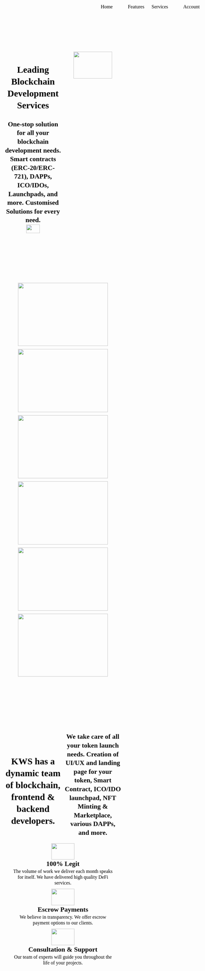 <!DOCTYPE html>
<html lang="en">
<head>
    <meta charset="UTF-8">
    <meta http-equiv="X-UA-Compatible" content="IE=edge">
    <meta name="viewport" content="width=device-width, initial-scale=1.0">
    <title>same as new</title>
    <link rel="stylesheet" href="test.css">
  <style>
  * {
    box-sizing: border-box;
  }
  body {
    margin: 0;
  }
  .crm-container{
    display:flex;
    flex-direction:column;
    justify-content:center;
    position:relative;
    flex:1;
    margin-left:auto;
    margin-right:auto;
    max-width:calc(1 * var(--crm-section-container-max-width, 100%));
    width:100%;
    min-height:90px;
    padding:0px 10px;
  }
  .crm-section{
    display:block;
    position:relative;
  }
  .crm-section-inner{
    position:relative;
    display:flex;
    flex-direction:column;
    align-items:center;
  }
  .crm-section-padding{
    width:100%;
    height:100px;
    position:relative;
    cursor:default;
  }
  :root{
    --crm-section-container-max-width:1170px;
  }
  .crm-section-inner > .crm-shapeDivider-wrapper > .crm-shapeDivider{
    height:100px;
  }
  .crm-bg{
    position:absolute;
    top:0;
    left:0;
    width:100%;
    height:100%;
    z-index:-1;
  }
  .crm-bg-color{
    position:absolute;
    top:0;
    left:0;
    width:100%;
    height:100%;
  }
  .crm-bg-image{
    position:absolute;
    top:0;
    left:0;
    width:100%;
    height:100%;
    background-repeat:no-repeat;
    background-size:cover;
  }
  .menu1-nav hr{
    width:90%;
    margin:auto;
    border-top:2px solid #d5d5d5;
    border-right:none;
    border-left:none;
    border-bottom:none;
  }
  .menu1-nav li:last-of-type > hr{
    display:none;
  }
  .menu1-nav ul{
    padding:0;
    margin:0;
    list-style:none;
    position:relative;
  }
  .menu1-nav ul li{
    display:inline-block;
  }
  .menu1-nav a{
    padding:0 10px;
    text-decoration:none;
    height:50px;
    display:flex;
    align-items:center;
    white-space:nowrap;
  }
  .menu1-nav a p{
    margin:0;
  }
  .menu1-nav ul li a{
    padding:10px 10px 10px 10px;
  }
  .menu1-nav ul li:hover{
    background-color:rgba(14, 164, 233, 1) !important;
  }
  .menu1-nav ul li:hover > ul{
    display:inherit;
  }
  .menu1-nav ul ul{
    display:none;
    position:absolute;
    top:106%;
  }
  .menu1-nav ul ul li{
    min-width:170px;
    float:none;
    display:list-item;
    position:relative;
    background-color:#fff;
  }
  .menu1-nav ul ul li a{
    padding:10px 10px 10px 10px;
  }
  .menu1-nav ul ul li:hover{
    box-shadow:none;
    background-color:#fff;
  }
  .menu1-nav ul ul ul{
    top:0%;
  }
  .menu1-nav ul ul ul li{
    position:relative;
    left:100%;
  }
  .menu1-nav li a i{
    padding-left:3px;
  }
  .menu1-nav li a i.up{
    display:none;
  }
  .menu1-nav ul li:hover > a i.up{
    display:inline;
  }
  .menu1-nav ul li:hover > a i.down{
    display:none;
  }
  .menu1-nav.menu-vertical{
    height:auto !important;
  }
  .menu1-nav.menu-vertical a{
    justify-content:center;
  }
  .menu1-nav.menu-vertical li{
    text-align:center;
    width:100%;
  }
  .menu1-nav.menu-vertical ul li{
    display:list-item;
  }
  .menu1-nav.menu-vertical ul li:hover > ul li{
    background-color:#e9e9e9;
  }
  .menu1-nav.menu-vertical ul ul{
    position:relative;
    top:0px;
  }
  .menu1-nav.menu-vertical ul ul ul li{
    position:relative;
    top:0px;
    left:0px;
  }
  i{
    text-align:center;
    height:auto;
    line-height:inherit;
    display:flex;
    justify-content:center;
    align-items:center;
    margin:5px;
    transition-duration:0.3s;
    transition-property:color, box-shadow, background, border;
    min-height:1rem;
    min-width:1rem;
  }
  .navbar1{
    display:flex;
    align-items:center;
    justify-content:space-between;
    width:98%;
    height:auto;
    padding:10px;
    max-width:1250px;
  }
  .navbar1 .simple-image-wrapper{
    width:8%;
  }
  .navbar1 .menu1-nav.menu-vertical{
    width:100% !important;
  }
  .navbar1-wrapper{
    width:100vw;
    min-height:50px;
    top:0px;
    display:flex;
    justify-content:center;
  }
  .short-animate{
    -webkit-transition:.5s ease-in-out;
    -moz-transition:.5s ease-in-out;
    -ms-transition:.5s ease-in-out;
    -o-transition:.5s ease-in-out;
    transition:.5s ease-in-out;
  }
  .lightbox{
    position:fixed;
    display:flex;
    background:rgba(0, 0, 0, 0.2);
    z-index:501;
    opacity:0;
    width:100%;
  }
  .lightbox-controls{
    display:block;
    position:absolute;
    overflow:hidden;
    z-index:502;
    width:fit-content;
  }
  .lightbox:target{
    top:0%;
    bottom:0%;
    opacity:1;
  }
  .lightbox:target ~  lightbox-controls{
    top:0px;
  }
  .gjs-row{
    position:relative;
    display:flex;
    flex-wrap:wrap;
    text-align:left;
    max-width:100%;
    width:100%;
    padding:10px;
  }
  .cell-1 > .gjs-cell{
    flex:auto;
  }
  .cell-2 > .gjs-cell{
    flex:1;
  }
  .cell-3 > .gjs-cell{
    flex:1;
  }
  .cell-4 > .gjs-cell{
    flex:1;
  }
  .gjs-cell{
    min-height:75px;
    position:relative;
    box-sizing:border-box;
  }
  .image-wrapper{
    display:flex;
    justify-content:center;
    width:100%;
    max-height:100%;
  }
  .gallery-lightboxes .image-lightbox{
    position:fixed;
    top:0;
    left:0;
    width:100vw;
    height:100vh;
    background:rgba(0,0,0,0.8);
    backdrop-filter:blur(5px);
    display:flex;
    align-items:center;
    justify-content:center;
    opacity:0;
    visibility:hidden;
    transition:opacity 0ms ease-in-out;
    z-index:11;
  }
  .gallery-lightboxes .image-lightbox:target{
    opacity:1;
    visibility:visible;
  }
  .gallery-lightboxes .image-lightbox:target .image-lightbox-wrapper{
    opacity:1;
    transform:scale(1,1) translateY(0);
  }
  .gallery-lightboxes .image-lightbox .image-lightbox-wrapper{
    transform:scale(0.95,0.95) translateY(-30px);
    transition:opacity 500ms ease-in-out, transform 500ms ease-in-out;
    opacity:0;
    margin:1em auto;
    max-width:75%;
    padding:.5em;
    display:inline-block;
    background:#fff;
    box-shadow:0 0 5px rgba(0,0,0,0.8);
    position:relative;
  }
  .gallery-lightboxes .image-lightbox .image-lightbox-wrapper .close{
    width:1.5em;
    height:1.5em;
    background:#000;
    color:#fff;
    font-weight:bold;
    text-decoration:none;
    border-radius:50%;
    box-shadow:0 0 0 2px white inset, 0 0 5px rgba(0, 0, 0, 0.5);
    position:absolute;
    right:-1em;
    top:-1em;
  }
  .gallery-lightboxes .image-lightbox .image-lightbox-wrapper .close:before{
    content:'';
    display:block;
    width:10px;
    height:2px;
    background:#fff;
    margin:-1px 0 0 -5px;
    position:absolute;
    top:50%;
    left:50%;
    transform:rotate(-45deg);
  }
  .gallery-lightboxes .image-lightbox .image-lightbox-wrapper .close:after{
    content:'';
    display:block;
    width:10px;
    height:2px;
    background:#fff;
    margin:-1px 0 0 -5px;
    position:absolute;
    top:50%;
    left:50%;
    transform:rotate(45deg);
  }
  .gallery-lightboxes .image-lightbox .image-lightbox-wrapper .arrow-left{
    position:absolute;
    top:0;
    right:50%;
    bottom:0;
    left:0;
  }
  .gallery-lightboxes .image-lightbox .image-lightbox-wrapper .arrow-left:before{
    content:'';
    display:inline-block;
    width:20px;
    height:20px;
    border:2px solid #fff;
    border-bottom:0;
    border-right:0;
    border-radius:4px 0 0 0;
    position:absolute;
    top:50%;
    right:100%;
    cursor:pointer;
    transform:rotate(-45deg) translateY(-50%);
  }
  .gallery-lightboxes .image-lightbox .image-lightbox-wrapper .arrow-right{
    position:absolute;
    top:0;
    right:0;
    bottom:0;
    left:50%;
  }
  .gallery-lightboxes .image-lightbox .image-lightbox-wrapper .arrow-right:before{
    content:'';
    display:block;
    width:20px;
    height:20px;
    border:2px solid #fff;
    border-bottom:0;
    border-left:0;
    border-radius:0 4px 0 0;
    position:absolute;
    top:50%;
    left:100%;
    cursor:pointer;
    transform:rotate(45deg) translateY(-50%);
  }
  .gallery-lightboxes .image-lightbox .image-lightbox-wrapper img{
    margin:0 auto;
    max-height:70vh;
    width:100%;
  }
  @media (max-width: 19200px){
    body, h1, h2, h3, h4, h5, h6, p, div, img, ul, li, ol, dl{
      margin-block-start:0px;
      margin-block-end:0px;
      margin-inline-start:0px;
      margin-inline-end:0px;
    }
    p, div.default-color, label{
      font-family:Overpass, Sans Serif;
      font-size:16px;
      font-weight:300;
      line-height:1.2;
      letter-spacing:normal;
      font-style:normal;
      color:#000000;
      text-decoration:inherit;
    }
    h1{
      font-family:montserrat;
      font-size:30px;
      font-weight:600;
      line-height:1.3;
      letter-spacing:normal;
      font-style:normal;
      color:#000000;
      text-decoration:inherit;
    }
    h2{
      font-family:montserrat;
      font-size:22px;
      font-weight:600;
      line-height:1.3;
      letter-spacing:normal;
      font-style:normal;
      color:#000000;
      text-decoration:inherit;
    }
    h3{
      font-family:montserrat;
      font-size:32px;
      font-weight:600;
      line-height:1.3;
      letter-spacing:normal;
      font-style:normal;
      color:#000000;
      text-decoration:inherit;
    }
    h4{
      font-family:montserrat;
      font-size:26px;
      font-weight:500;
      line-height:1.4;
      letter-spacing:normal;
      font-style:normal;
      color:#000000;
      text-decoration:inherit;
    }
    h5{
      font-family:montserrat;
      font-size:26px;
      font-weight:500;
      line-height:1.4;
      letter-spacing:normal;
      font-style:normal;
      color:#000000;
      text-decoration:inherit;
    }
    h6{
      font-family:montserrat;
      font-size:26px;
      font-weight:500;
      line-height:1.4;
      letter-spacing:normal;
      font-style:normal;
      color:#000000;
      text-decoration:inherit;
    }
    #ictk{
      min-height:50px;
      height:auto;
      display:flex;
      flex-direction:column;
      align-items:center;
      justify-content:center;
      flex-grow:1;
      margin:0 0 0 0;
      width:100%;
      max-width:90%;
      padding:0px 10px;
    }
    #inz8{
      height:auto;
    }
    #i36p{
      flex-grow:0;
      height:0px;
    }
    #iwga{
      flex-grow:0;
    }
    #imu9{
      width:100vw;
      min-height:50px;
      top:0px;
      display:flex;
      justify-content:center;
      z-index:2;
    }
    #ilaoi{
      background-color:rgba(0, 0, 0, 0.3);
      justify-content:right;
      top:-100%;
      bottom:100%;
      left:0;
      right:0;
    }
    #iao5n{
      0:b;
      1:a;
      2:c;
      3:k;
      4:g;
      5:r;
      6:o;
      7:u;
      8:n;
      9:d;
      10:-;
      11:c;
      12:o;
      13:l;
      14:o;
      15:r;
      16::;
      17:w;
      18:h;
      19:i;
      20:t;
      21:e;
      22:;
      ;
      23:a;
      24:l;
      25:i;
      26:g;
      27:n;
      28:-;
      29:s;
      30:e;
      31:l;
      32:f;
      33::;
      34:c;
      35:e;
      36:n;
      37:t;
      38:e;
      39:r;
      40:;
      ;
      41:m;
      42:i;
      43:n;
      44:-;
      45:w;
      46:i;
      47:d;
      48:t;
      49:h;
      50::;
      51:5;
      52:%;
      53:;
      ;
      54:m;
      55:a;
      56:x;
      57:-;
      58:h;
      59:e;
      60:i;
      61:g;
      62:h;
      63:t;
      64::;
      65:c;
      66:a;
      67:l;
      68:c;
      69:(;
      70:1;
      71:0;
      72:0;
      73:v;
      74:h;
      75: ;
      76:-;
      77: ;
      78:6;
      79:0;
      80:p;
      81:x;
      82:);
      83:;
      ;
      84:h;
      85:e;
      86:i;
      87:g;
      88:h;
      89:t;
      90::;
      91:1;
      92:0;
      93:%;
      94:;
      ;
      95:m;
      96:i;
      97:n;
      98:-;
      99:h;
      100:e;
      101:i;
      102:g;
      103:h;
      104:t;
      105::;
      106:6;
      107:0;
      108:%;
      109:;
      ;
      110:f;
      111:l;
      112:e;
      113:x;
      114:-;
      115:d;
      116:i;
      117:r;
      118:e;
      119:c;
      120:t;
      121:i;
      122:o;
      123:n;
      124::;
      125:c;
      126:o;
      127:l;
      128:u;
      129:m;
      130:n;
      131:;
      ;
      132:j;
      133:u;
      134:s;
      135:t;
      136:i;
      137:f;
      138:y;
      139:-;
      140:c;
      141:o;
      142:n;
      143:t;
      144:e;
      145:n;
      146:t;
      147::;
      148:f;
      149:l;
      150:e;
      151:x;
      152:-;
      153:s;
      154:t;
      155:a;
      156:r;
      157:t;
      158:;
      ;
      159:a;
      160:l;
      161:i;
      162:g;
      163:n;
      164:-;
      165:i;
      166:t;
      167:e;
      168:m;
      169:s;
      170::;
      171:s;
      172:t;
      173:r;
      174:e;
      175:t;
      176:c;
      177:h;
      178:;
      ;
      179:o;
      180:v;
      181:e;
      182:r;
      183:f;
      184:l;
      185:o;
      186:w;
      187::;
      188:h;
      189:i;
      190:d;
      191:d;
      192:e;
      193:n;
      194:;
      ;
      195:d;
      196:i;
      197:s;
      198:p;
      199:l;
      200:a;
      201:y;
      202::;
      203:f;
      204:l;
      205:e;
      206:x;
      207:;
      ;
      208:w;
      209:i;
      210:d;
      211:t;
      212:h;
      213::;
      214:1;
      215:0;
      216:0;
      217:%;
      218:;
      ;
      219:m;
      220:a;
      221:x;
      222:-;
      223:w;
      224:i;
      225:d;
      226:t;
      227:h;
      228::;
      229:8;
      230:0;
      231:%;
      232:;
      ;
      233:p;
      234:o;
      235:s;
      236:i;
      237:t;
      238:i;
      239:o;
      240:n;
      241::;
      242:r;
      243:e;
      244:l;
      245:a;
      246:t;
      247:i;
      248:v;
      249:e;
      250:;
      ;
      background-color:white;
      align-self:center;
      min-width:5%;
      max-height:100vh;
      height:100%;
      min-height:60%;
      flex-direction:column;
      justify-content:flex-start;
      align-items:stretch;
      overflow:hidden;
      display:flex;
      width:55%;
      max-width:80%;
      position:relative;
    }
    #i01lx{
      top:0;
      right:0;
      position:absolute;
      cursor:pointer;
    }
    #iohrd{
      color:#0dacff;
      text-decoration:none;
      text-align:center;
      height:auto;
      line-height:inherit;
      display:flex;
      justify-content:center;
      align-items:center;
      margin:5px;
      transition-duration:0.3s;
      transition-property:color, box-shadow, background, border;
      font-size:24px;
    }
    #ic4oh{
      width:100%;
      height:100%;
      flex-direction:inherit;
      justify-content:inherit;
      align-items:inherit;
      display:flex;
      overflow:auto;
      position:relative;
    }
    #inzkg{
      z-index:11;
    }
    #ijk5t{
      width:initial;
    }
    #i3efx{
      color:#0dacff;
      text-decoration:none;
      font-size:16px;
    }
    #imnai{
      color:#0dacff;
      text-decoration:none;
      font-size:16px;
    }
    #i7mgp{
      width:initial;
    }
    #i0ju2{
      color:#0dacff;
      text-decoration:none;
      font-size:16px;
    }
    #ibdlx{
      color:#0dacff;
      text-decoration:none;
      font-size:16px;
    }
    #isdpe{
      width:initial;
    }
    #imxfwa{
      color:#0dacff;
      text-decoration:none;
      font-size:16px;
    }
    #ijwg01{
      color:#0dacff;
      text-decoration:none;
      font-size:16px;
    }
    #iquq46{
      width:initial;
    }
    #i6lkog{
      color:#0dacff;
      text-decoration:none;
      font-size:16px;
    }
    #ilhw28{
      color:#0dacff;
      text-decoration:none;
      font-size:16px;
    }
    #iwf10k{
      width:initial;
    }
    #inzkg.menu-vertical ul li:hover > ul li{
      background-color:#0dacff;
    }
    #i1znl{
      0:c;
      1:o;
      2:l;
      3:o;
      4:r;
      5::;
      6:#;
      7:0;
      8:d;
      9:a;
      10:c;
      11:f;
      12:f;
      13:;
      ;
      14:t;
      15:e;
      16:x;
      17:t;
      18:-;
      19:d;
      20:e;
      21:c;
      22:o;
      23:r;
      24:a;
      25:t;
      26:i;
      27:o;
      28:n;
      29::;
      30:n;
      31:o;
      32:n;
      33:e;
      34:;
      ;
      35:d;
      36:i;
      37:s;
      38:p;
      39:l;
      40:a;
      41:y;
      42::;
      43:n;
      44:o;
      45:n;
      46:e;
      47:;
      ;
      color:#0dacff;
      text-decoration:none;
      display:none;
      font-size:24px;
    }
    #ih2rh{
      display:flex;
      justify-content:center;
      width:100%;
      overflow:hidden;
      margin:0px;
      max-width:9%;
      padding-top:6%;
      position:relative;
      min-height:20px;
    }
    #ilavk{
      width:100%;
      height:100%;
      position:absolute;
      top:0px;
    }
    #iv2gl{
      object-fit:contain;
      width:100%;
      height:100%;
      background-color:transparent;
      object-position:50% 50%;
      margin-left:0px;
      margin-top:0px;
    }
    #iumhd{
      height:auto;
    }
    #iqy1f{
      width:auto;
    }
    #isjjl{
      z-index:11;
    }
    #ite95{
      width:initial;
    }
    #i1lv7{
      color:#0dacff;
      text-decoration:none;
      font-size:16px;
    }
    #ijxdy{
      color:#0dacff;
      text-decoration:none;
      font-size:16px;
    }
    #ii1p6{
      width:initial;
    }
    #inrxu{
      color:#0dacff;
      text-decoration:none;
      font-size:16px;
    }
    #iy1qg{
      color:#0dacff;
      text-decoration:none;
      font-size:16px;
    }
    #im3sm{
      width:initial;
    }
    #i5uwv{
      color:#0dacff;
      text-decoration:none;
      font-size:16px;
    }
    #iap3m{
      color:#0dacff;
      text-decoration:none;
      font-size:16px;
    }
    #i97jw{
      width:initial;
    }
    #iepmh{
      color:#0dacff;
      text-decoration:none;
      font-size:16px;
    }
    #ib6gg{
      color:#0dacff;
      text-decoration:none;
      font-size:16px;
    }
    #i6wrv{
      width:initial;
    }
    #isjjl.menu-vertical ul li:hover > ul li{
      background-color:#0dacff;
    }
    #ie6q5g{
      width:100%;
    }
    #iv1rkk{
      grid-row-gap:10px;
      grid-column-gap:10px;
      margin:auto;
    }
    #id1jpo{
      height:auto;
      display:flex;
      flex-direction:column;
      align-items:center;
      max-width:100%;
      width:100%;
    }
    #id3795{
      height:auto;
      display:flex;
      flex-direction:column;
      align-items:center;
      max-width:100%;
      width:100%;
    }
    #ibaq19{
      display:block;
      justify-content:center;
      align-self:center;
      text-align:center;
      transition-duration:0.3s;
      transition-property:color, box-shadow, background, border;
      flex-basis:content;
      max-width:100%;
      margin-top:auto;
      margin-bottom:auto;
    }
    #i4dujx{
      width:initial;
    }
    #i0zhag{
      display:block;
      justify-content:center;
      align-self:center;
      text-align:center;
      transition-duration:0.3s;
      transition-property:color, box-shadow, background, border;
      flex-basis:content;
      max-width:100%;
      margin-top:auto;
      margin-bottom:auto;
    }
    #imjg91{
      width:initial;
    }
    #i27xlo{
      display:flex;
      justify-content:center;
      width:100%;
      overflow:hidden;
      margin:0px;
      max-width:67.8%;
      padding-top:47%;
      position:relative;
    }
    #ihlrni{
      width:100%;
      height:100%;
      position:absolute;
      top:0px;
    }
    #in4ejs{
      object-fit:cover;
      width:100%;
      height:100%;
      background-color:transparent;
      object-position:50% 50%;
      margin-left:0px;
      margin-top:0px;
    }
    #it72yz{
      display:flex;
      justify-content:center;
      width:100%;
      overflow:hidden;
      margin:0px;
      max-width:24.49%;
      padding-top:15%;
      position:relative;
      border-color:#ffffff;
      border-style:none;
      border-width:0px;
      border-radius:0px 0px 0px 0px;
    }
    #iv8nua{
      width:100%;
      height:100%;
      position:absolute;
      top:0px;
    }
    #iahyty{
      object-fit:contain;
      width:100%;
      height:100%;
      background-color:transparent;
      object-position:50% 50%;
      margin-left:0px;
      margin-top:0px;
    }
    #iy739s{
      height:auto;
    }
    #io2d4r{
      min-height:50px;
      height:auto;
      display:flex;
      flex-direction:column;
      align-items:center;
      justify-content:center;
      flex-grow:1;
      margin:0 0 0 0;
      width:100%;
      max-width:90%;
      padding:0px 10px;
    }
    #iivxau{
      height:auto;
    }
    #izlecb{
      flex-grow:0;
    }
    #ibf6qk{
      flex-grow:0;
    }
    #ijpkuq{
      display:none;
    }
    #i35pjj{
      min-height:50px;
      position:relative;
      width:100%;
      height:auto;
      overflow:hidden;
      max-width:100%;
      margin:24px 24px 24px 24px;
      padding:24px 24px 24px 24px;
    }
    #ip1ogt{
      margin-bottom:20px;
    }
    #ij0zk7{
      padding:5px 0;
      min-height:100px;
    }
    #ipf8qn{
      width:100%;
      overflow:hidden;
    }
    #iz7l6j{
      display:flex;
      justify-content:center;
      width:100%;
      overflow:hidden;
      margin:0px;
      max-width:100%;
      padding-top:70%;
      position:relative;
    }
    #i4zzfx{
      width:100%;
      height:100%;
      position:absolute;
      top:0px;
    }
    #i2na1l{
      object-fit:cover;
      width:100%;
      height:100%;
      background-color:transparent;
      object-position:50% 50%;
      margin-left:0px;
      margin-top:0px;
    }
    #ilgl1y{
      padding:5px 0;
      min-height:100px;
    }
    #i5p303{
      width:100%;
      overflow:hidden;
    }
    #ifme1l{
      display:flex;
      justify-content:center;
      width:100%;
      overflow:hidden;
      margin:0px;
      max-width:100%;
      padding-top:70%;
      position:relative;
    }
    #ia7fbg{
      width:100%;
      height:100%;
      position:absolute;
      top:0px;
    }
    #i8tf3s{
      object-fit:cover;
      width:100%;
      height:100%;
      background-color:transparent;
      object-position:50% 50%;
      margin-left:0px;
      margin-top:0px;
    }
    #i82fp8{
      padding:5px 0;
      min-height:100px;
    }
    #ihkb2h{
      width:100%;
      overflow:hidden;
    }
    #icf8uq{
      display:flex;
      justify-content:center;
      width:100%;
      overflow:hidden;
      margin:0px;
      max-width:100%;
      padding-top:70%;
      position:relative;
    }
    #iom3ol{
      width:100%;
      height:100%;
      position:absolute;
      top:0px;
    }
    #iq6tbk{
      object-fit:cover;
      width:100%;
      height:100%;
      background-color:transparent;
      object-position:50% 50%;
      margin-left:0px;
      margin-top:0px;
    }
    #it212h{
      padding:5px 0;
      min-height:100px;
    }
    #iizpsz{
      width:100%;
      overflow:hidden;
    }
    #i1cevt{
      display:flex;
      justify-content:center;
      width:100%;
      overflow:hidden;
      margin:0px;
      max-width:100%;
      padding-top:70%;
      position:relative;
    }
    #iaqc0r{
      width:100%;
      height:100%;
      position:absolute;
      top:0px;
    }
    #ia8squ{
      object-fit:cover;
      width:100%;
      height:100%;
      background-color:transparent;
      object-position:50% 50%;
      margin-left:0px;
      margin-top:0px;
    }
    #itc3sa{
      padding:5px 0;
      min-height:100px;
    }
    #iitmsf{
      width:100%;
      overflow:hidden;
    }
    #ilf1rc{
      display:flex;
      justify-content:center;
      width:100%;
      overflow:hidden;
      margin:0px;
      max-width:100%;
      padding-top:70%;
      position:relative;
    }
    #ibn9cv{
      width:100%;
      height:100%;
      position:absolute;
      top:0px;
    }
    #ifny0n{
      object-fit:cover;
      width:100%;
      height:100%;
      background-color:transparent;
      object-position:50% 50%;
      margin-left:0px;
      margin-top:0px;
    }
    #i6vlck{
      color:#0dacff;
    }
    #iq7knd{
      color:#0dacff;
    }
    #idj3yh{
      --swiper-pagination-color:#0dacff;
      --swiper-pagination-bullet-inactive-color:#8e8e8e;
    }
    #i1o8yg{
      padding:5px 0;
      min-height:100px;
    }
    #iyglsq{
      width:100%;
      overflow:hidden;
    }
    #iehjwl{
      display:flex;
      justify-content:center;
      width:100%;
      overflow:hidden;
      margin:0px;
      max-width:100%;
      padding-top:70%;
      position:relative;
    }
    #i10d4x{
      width:100%;
      height:100%;
      position:absolute;
      top:0px;
    }
    #iwxi4f{
      object-fit:cover;
      width:100%;
      height:100%;
      background-color:transparent;
      object-position:50% 50%;
      margin-left:0px;
      margin-top:0px;
    }
    #iu2n7h{
      width:100%;
    }
    #iwn90d{
      grid-row-gap:10px;
      grid-column-gap:10px;
      margin:auto;
    }
    #ic7sgx{
      height:auto;
      display:flex;
      flex-direction:column;
      align-items:center;
      max-width:100%;
      width:100%;
    }
    #ivuvfn{
      height:auto;
      display:flex;
      flex-direction:column;
      align-items:center;
      max-width:100%;
      width:100%;
    }
    #i5bayn{
      display:block;
      justify-content:center;
      align-self:center;
      text-align:center;
      transition-duration:0.3s;
      transition-property:color, box-shadow, background, border;
      flex-basis:content;
      max-width:100%;
      margin-top:auto;
      margin-bottom:auto;
    }
    #ic61p5{
      width:initial;
    }
    #ijm4lj{
      display:block;
      justify-content:center;
      align-self:center;
      text-align:center;
      transition-duration:0.3s;
      transition-property:color, box-shadow, background, border;
      flex-basis:content;
      max-width:100%;
      margin-top:auto;
      margin-bottom:auto;
    }
    #ieo1ni{
      width:initial;
    }
    #istyx6{
      width:100%;
    }
    #ipe5b2{
      grid-row-gap:10px;
      grid-column-gap:10px;
      margin:auto;
    }
    #itc106{
      height:auto;
      display:flex;
      flex-direction:column;
      align-items:center;
      max-width:100%;
      width:100%;
    }
    #i9ycsj{
      display:flex;
      justify-content:center;
      width:100%;
      overflow:hidden;
      margin:0px;
      max-width:19.98%;
      padding-top:14%;
      position:relative;
    }
    #idwe4x{
      width:100%;
      height:100%;
      position:absolute;
      top:0px;
    }
    #iegwss{
      object-fit:contain;
      width:100%;
      height:100%;
      background-color:transparent;
      object-position:50% 50%;
      margin-left:0px;
      margin-top:0px;
    }
    #iq77sa{
      display:block;
      justify-content:center;
      align-self:center;
      text-align:center;
      transition-duration:0.3s;
      transition-property:color, box-shadow, background, border;
      flex-basis:content;
      max-width:100%;
      margin-top:auto;
      margin-bottom:auto;
    }
    #ib5umm{
      width:initial;
    }
    #iwacum{
      display:block;
      justify-content:center;
      align-self:center;
      text-align:center;
      transition-duration:0.3s;
      transition-property:color, box-shadow, background, border;
      flex-basis:content;
      max-width:100%;
      margin-top:auto;
      margin-bottom:auto;
      width:341.672px;
    }
    #iop0sg{
      width:initial;
    }
    #iazsfz{
      object-fit:cover;
      width:100%;
      height:100%;
      background-color:transparent;
      object-position:50% 50%;
      margin-left:0px;
      margin-top:0px;
    }
    #itjjw1{
      width:100%;
      height:100%;
      position:absolute;
      top:0px;
    }
    #i5dsn4{
      display:flex;
      justify-content:center;
      width:100%;
      overflow:hidden;
      margin:0px;
      max-width:19.98%;
      padding-top:14%;
      position:relative;
    }
    #inuh6k{
      width:initial;
    }
    #i562dz{
      display:block;
      justify-content:center;
      align-self:center;
      text-align:center;
      transition-duration:0.3s;
      transition-property:color, box-shadow, background, border;
      flex-basis:content;
      max-width:100%;
      margin-top:auto;
      margin-bottom:auto;
    }
    #i562dz p{
      margin-top:auto;
      margin-bottom:auto;
    }
    #iqb8l9{
      width:initial;
    }
    #ii39tj{
      display:block;
      justify-content:center;
      align-self:center;
      text-align:center;
      transition-duration:0.3s;
      transition-property:color, box-shadow, background, border;
      flex-basis:content;
      max-width:100%;
      margin-top:auto;
      margin-bottom:auto;
      width:341.672px;
    }
    #ii39tj p{
      margin-top:auto;
      margin-bottom:auto;
      width:341.672px;
    }
    #i0je5v{
      height:auto;
      display:flex;
      flex-direction:column;
      align-items:center;
      max-width:100%;
      width:100%;
    }
    #imblvi{
      object-fit:contain;
      width:100%;
      height:100%;
      background-color:transparent;
      object-position:50% 50%;
      margin-left:0px;
      margin-top:0px;
    }
    #i9ueop{
      width:100%;
      height:100%;
      position:absolute;
      top:0px;
    }
    #iaazko{
      display:flex;
      justify-content:center;
      width:100%;
      overflow:hidden;
      margin:0px;
      max-width:19.98%;
      padding-top:14%;
      position:relative;
    }
    #io9jn1{
      width:initial;
    }
    #icwr0h{
      display:block;
      justify-content:center;
      align-self:center;
      text-align:center;
      transition-duration:0.3s;
      transition-property:color, box-shadow, background, border;
      flex-basis:content;
      max-width:100%;
      margin-top:auto;
      margin-bottom:auto;
    }
    #icwr0h p{
      margin-top:auto;
      margin-bottom:auto;
    }
    #i0wjhg{
      width:initial;
    }
    #ixzz64{
      display:block;
      justify-content:center;
      align-self:center;
      text-align:center;
      transition-duration:0.3s;
      transition-property:color, box-shadow, background, border;
      flex-basis:content;
      max-width:100%;
      margin-top:auto;
      margin-bottom:auto;
      width:341.672px;
    }
    #ixzz64 p{
      margin-top:auto;
      margin-bottom:auto;
      width:341.672px;
    }
    #iz3b7i{
      height:auto;
      display:flex;
      flex-direction:column;
      align-items:center;
      max-width:100%;
      width:100%;
    }
    #i31zds{
      height:auto;
    }
    #ixtk5i{
      height:auto;
    }
  }
  @media (max-width: 768px){
    .navbar1{
      flex-wrap:wrap;
    }
    .navbar1 .menu1-wrapper{
      display:none;
    }
    .navbar1 .menu1-burger{
      display:block !important;
    }
    .gjs-row{
      flex-wrap:wrap;
    }
    .cell-2 > .gjs-cell{
      flex:auto;
    }
    .cell-3 > .gjs-cell{
      flex:auto;
    }
    .cell-4 > .gjs-cell{
      flex:auto;
    }
  }
  
  </style>
</head>
<body>
    <body id="ic1i">
        <section id="ihpj" class="crm-section section-wrapper">
          <div detect-type="section" id="iye6" class="crm-bg">
            <div detect-type="section" id="i182" class="crm-bg-image">
            </div>
            <div detect-type="section" class="crm-bg-color">
            </div>
          </div>
          <div draggable="false" id="inz8" class="crm-section-inner">
            <div draggable="false" id="i36p" class="crm-section-padding section-padding-draggable section-padding-start">
            </div>
            <div draggable="false" id="ictk" class="crm-container">
              <div id="imu9" class="navbar1-wrapper">
                <div id="iumhd" class="navbar1">
                  <div ft-target="" id="ih2rh" class="image-background">
                    <a id="ilavk"><picture>
                      <source srcset="https://i.stack.imgur.com/y9DpT.jpg" media="(min-width: 1401px), (min-width:769px) and (-webkit-min-device-pixel-ratio: 1.9)" type="image/webp"/>
                      <source srcset="https://i.stack.imgur.com/y9DpT.jpg" media="(min-width:1025px) and (max-width:1400px), (min-width:577px) and (max-width:768px) and (-webkit-min-device-pixel-ratio: 1.9)" type="image/webp"/>
                      <source srcset="https://i.stack.imgur.com/y9DpT.jpg" media="(min-width:769px) and (max-width:1024px), (min-width:361px) and (max-width:576px) and (-webkit-min-device-pixel-ratio: 1.9)" type="image/webp"/>
                      <source srcset="https://i.stack.imgur.com/y9DpT.jpg" media="(min-width:577px) and (max-width:768px), (min-width:361px) and (max-width:576px) and (-webkit-max-device-pixel-ratio: 1.9)" type="image/webp"/>
                      <source srcset="https://i.stack.imgur.com/y9DpT.jpg" media="(max-width:421px) and (max-width:576px) and (-webkit-max-device-pixel-ratio: 1.9)" type="image/webp"/>
                      <source srcset="https://i.stack.imgur.com/y9DpT.jpg" media="(max-width:361px) and (max-width:420px) and (-webkit-max-device-pixel-ratio: 1.9)" type="image/webp"/>
                      <source srcset="https://i.stack.imgur.com/y9DpT.jpg" media="(max-width:360px) and (-webkit-max-device-pixel-ratio: 3.0)" type="image/webp"/>
                      <img loading="eager" src="https://i.stack.imgur.com/y9DpT.jpg" id="iv2gl" class="img-fluid"/>
                      </picture></a>
                  </div>
                  <div id="iqy1f" class="menu1-wrapper">
                    <nav id="isjjl" class="menu1-nav">
                      <ul id="ite95">
                        <li>
                          <a draggable="false" href="" ft-popup=""><p>Home
                            </p><i target="" id="i1lv7" class="menu-icon up fas fa-angle-up">
                            </i><i target="" id="ijxdy" class="menu-icon down fas fa-angle-down">
                            </i></a>
                          <ul id="ii1p6">
                            <li>
                              <a draggable="false" href="" ft-popup=""><p>Home 1
                                </p><i target="" id="inrxu" class="menu-icon up fas fa-angle-up">
                                </i><i target="" id="iy1qg" class="menu-icon down fas fa-angle-down">
                                </i></a>
                              <ul id="im3sm">
                                <li>
                                  <a draggable="false" href="" ft-popup=""><p>Visit us
                                    </p></a>
                                </li>
                              </ul>
                            </li>
                            <li>
                              <a draggable="false" href="https://www.google.com" ft-popup=""><p>Support
                                </p></a>
                            </li>
                          </ul>
                        </li>
                        <li>
                          <a draggable="false" href="https://www.google.com" ft-popup=""><p>Features
                            </p></a>
                        </li>
                        <li>
                          <a draggable="false" href="" ft-popup=""><p>Services
                            </p><i target="" id="i5uwv" class="menu-icon up fas fa-angle-up">
                            </i><i target="" id="iap3m" class="menu-icon down fas fa-angle-down">
                            </i></a>
                          <ul id="i97jw">
                            <li>
                              <a draggable="false" href="" ft-popup=""><p>Visit
                                </p><i target="" id="iepmh" class="menu-icon up fas fa-angle-up">
                                </i><i target="" id="ib6gg" class="menu-icon down fas fa-angle-down">
                                </i></a>
                              <ul id="i6wrv">
                                <li>
                                  <a draggable="false" href="" ft-popup=""><p>Visit us 2
                                    </p></a>
                                </li>
                              </ul>
                            </li>
                            <li>
                              <a draggable="false" href="https://www.google.com" ft-popup=""><p>Support 2
                                </p></a>
                            </li>
                          </ul>
                        </li>
                        <li>
                          <a draggable="false" href="" ft-popup=""><p>Account
                            </p></a>
                        </li>
                      </ul>
                    </nav>
                  </div>
                  <i target="" ft-popup="ilaoi" id="i1znl" class="menu1-burger fas fa-bars">
                  </i>
                </div>
              </div>
            </div>
            <div ft-change-transition="top" ft-navbar-popup="iumhd" id="ilaoi" class="popup-wrapper lightbox short-animate">
              <div ft-show-position="right" ft-icon-position="topRight" id="iao5n" class="popup">
                <a id="i01lx" class="lightbox-controls"><i target="" id="iohrd" class="fas fa-times">
                  </i></a>
                <div id="ic4oh" class="popup-inner">
                  <nav id="inzkg" class="menu1-nav menu-vertical">
                    <ul id="ijk5t">
                      <li>
                        <a draggable="false" href="" ft-popup=""><p>Home
                          </p><i target="" id="i3efx" class="menu-icon up fas fa-angle-up">
                          </i><i target="" id="imnai" class="menu-icon down fas fa-angle-down">
                          </i></a>
                        <ul id="i7mgp">
                          <li>
                            <a draggable="false" href="" ft-popup=""><p>Home 1
                              </p><i target="" id="i0ju2" class="menu-icon up fas fa-angle-up">
                              </i><i target="" id="ibdlx" class="menu-icon down fas fa-angle-down">
                              </i></a>
                            <ul id="isdpe">
                              <li>
                                <a draggable="false" href="" ft-popup=""><p>Visit us
                                  </p></a>
                              </li>
                            </ul>
                          </li>
                          <li>
                            <a draggable="false" href="https://www.google.com" ft-popup=""><p>Support
                              </p></a>
                          </li>
                        </ul>
                      </li>
                      <li>
                        <a draggable="false" href="https://www.google.com" ft-popup=""><p>Features
                          </p></a>
                      </li>
                      <li>
                        <a draggable="false" href="" ft-popup=""><p>Services
                          </p><i target="" id="imxfwa" class="menu-icon up fas fa-angle-up">
                          </i><i target="" id="ijwg01" class="menu-icon down fas fa-angle-down">
                          </i></a>
                        <ul id="iquq46">
                          <li>
                            <a draggable="false" href="" ft-popup=""><p>Visit
                              </p><i target="" id="i6lkog" class="menu-icon up fas fa-angle-up">
                              </i><i target="" id="ilhw28" class="menu-icon down fas fa-angle-down">
                              </i></a>
                            <ul id="iwf10k">
                              <li>
                                <a draggable="false" href="" ft-popup=""><p>Visit us 2
                                  </p></a>
                              </li>
                            </ul>
                          </li>
                          <li>
                            <a draggable="false" href="https://www.google.com" ft-popup=""><p>Support 2
                              </p></a>
                          </li>
                        </ul>
                      </li>
                      <li>
                        <a draggable="false" href="" ft-popup=""><p>Account
                          </p></a>
                      </li>
                    </ul>
                  </nav>
                </div>
              </div>
              <div detect-type="popup-wrapper" id="iqzas" class="crm-bg">
                <div detect-type="popup-wrapper" class="crm-bg-image">
                </div>
                <div detect-type="popup-wrapper" class="crm-bg-color">
                </div>
              </div>
            </div>
            <div draggable="false" id="iwga" class="crm-section-padding section-padding-draggable section-padding-end">
            </div>
          </div>
        </section>
        <div id="ie6q5g" class="crm-grid-wrapper">
          <div ColumnGap="10px" RowGap="10px" id="iv1rkk" class="gjs-row cell-2">
            <div ColumnGap="10px" RowGap="10px" id="id1jpo" class="gjs-cell">
              <div id="ibaq19" class="crm-text">
                <h1 id="i4dujx">
                  <br/>Leading Blockchain Development Services
                </h1>
              </div>
              <div id="i0zhag" class="crm-text">
                <h2 id="imjg91">
                  <br/>One-stop solution for all your blockchain development needs. Smart contracts (ERC-20/ERC-721), DAPPs, ICO/IDOs, Launchpads, and more. Customised Solutions for every need.
                </h2>
              </div>
              <div id="iy739s" class="image-wrapper">
                <div ft-target="" id="it72yz" class="image-background">
                  <a id="iv8nua"><picture>
                    <source srcset="/assets/aws/st_e7n4k0/site_juv1l4/assets/icon-4c4bc7d4b28d87e81a7ca_pwvL80BF.gif?width=1280" media="(min-width: 1401px), (min-width:769px) and (-webkit-min-device-pixel-ratio: 1.9)" type="image/webp"/>
                    <source srcset="/assets/aws/st_e7n4k0/site_juv1l4/assets/icon-4c4bc7d4b28d87e81a7ca_pwvL80BF.gif?width=1280" media="(min-width:1025px) and (max-width:1400px), (min-width:577px) and (max-width:768px) and (-webkit-min-device-pixel-ratio: 1.9)" type="image/webp"/>
                    <source srcset="/assets/aws/st_e7n4k0/site_juv1l4/assets/icon-4c4bc7d4b28d87e81a7ca_pwvL80BF.gif?width=1024" media="(min-width:769px) and (max-width:1024px), (min-width:361px) and (max-width:576px) and (-webkit-min-device-pixel-ratio: 1.9)" type="image/webp"/>
                    <source srcset="/assets/aws/st_e7n4k0/site_juv1l4/assets/icon-4c4bc7d4b28d87e81a7ca_pwvL80BF.gif?width=720" media="(min-width:577px) and (max-width:768px), (min-width:361px) and (max-width:576px) and (-webkit-max-device-pixel-ratio: 1.9)" type="image/webp"/>
                    <source srcset="/assets/aws/st_e7n4k0/site_juv1l4/assets/icon-4c4bc7d4b28d87e81a7ca_pwvL80BF.gif?width=576" media="(max-width:421px) and (max-width:576px) and (-webkit-max-device-pixel-ratio: 1.9)" type="image/webp"/>
                    <source srcset="/assets/aws/st_e7n4k0/site_juv1l4/assets/icon-4c4bc7d4b28d87e81a7ca_pwvL80BF.gif?width=420" media="(max-width:361px) and (max-width:420px) and (-webkit-max-device-pixel-ratio: 1.9)" type="image/webp"/>
                    <source srcset="/assets/aws/st_e7n4k0/site_juv1l4/assets/icon-4c4bc7d4b28d87e81a7ca_pwvL80BF.gif?width=360" media="(max-width:360px) and (-webkit-max-device-pixel-ratio: 3.0)" type="image/webp"/>
                    <img loading="eager" src="/assets/aws/st_e7n4k0/site_juv1l4/assets/icon-4c4bc7d4b28d87e81a7ca_pwvL80BF.gif" id="iahyty" class="img-fluid"/>
                    </picture></a>
                </div>
              </div>
            </div>
            <div ColumnGap="10px" RowGap="10px" id="id3795" class="gjs-cell">
              <div class="image-wrapper">
                <div ft-target="" id="i27xlo" class="image-background">
                  <a id="ihlrni"><picture>
                    <source srcset="https://i.stack.imgur.com/y9DpT.jpg" media="(min-width: 1401px), (min-width:769px) and (-webkit-min-device-pixel-ratio: 1.9)" type="image/webp"/>
                    <source srcset="https://i.stack.imgur.com/y9DpT.jpg" media="(min-width:1025px) and (max-width:1400px), (min-width:577px) and (max-width:768px) and (-webkit-min-device-pixel-ratio: 1.9)" type="image/webp"/>
                    <source srcset="https://i.stack.imgur.com/y9DpT.jpg" media="(min-width:769px) and (max-width:1024px), (min-width:361px) and (max-width:576px) and (-webkit-min-device-pixel-ratio: 1.9)" type="image/webp"/>
                    <source srcset="https://i.stack.imgur.com/y9DpT.jpg" media="(min-width:577px) and (max-width:768px), (min-width:361px) and (max-width:576px) and (-webkit-max-device-pixel-ratio: 1.9)" type="image/webp"/>
                    <source srcset="https://i.stack.imgur.com/y9DpT.jpg" media="(max-width:421px) and (max-width:576px) and (-webkit-max-device-pixel-ratio: 1.9)" type="image/webp"/>
                    <source srcset="https://i.stack.imgur.com/y9DpT.jpg" media="(max-width:361px) and (max-width:420px) and (-webkit-max-device-pixel-ratio: 1.9)" type="image/webp"/>
                    <source srcset="https://i.stack.imgur.com/y9DpT.jpg" media="(max-width:360px) and (-webkit-max-device-pixel-ratio: 3.0)" type="image/webp"/>
                    <img loading="eager" src="https://i.stack.imgur.com/y9DpT.jpg" id="in4ejs" class="img-fluid"/>
                    </picture></a>
                </div>
              </div>
            </div>
          </div>
        </div>
        <section class="crm-section section-wrapper" id="izmmdz">
          <div detect-type="section" id="igenna" class="crm-bg">
            <div detect-type="section" class="crm-bg-image" id="ie0n7l">
            </div>
            <div detect-type="section" class="crm-bg-color">
            </div>
          </div>
          <div draggable="false" class="crm-section-inner" id="iivxau">
            <div draggable="false" class="crm-section-padding section-padding-draggable section-padding-start" id="izlecb">
            </div>
            <div draggable="false" class="crm-container" id="io2d4r">
              <div id="i35pjj" class="swiper-container mySwiper">
                <div class="swiper-wrapper" id="ip1ogt">
                  <div class="swiper-slide" id="ij0zk7">
                    <div class="image-wrapper" id="ipf8qn">
                      <div ft-target="" class="image-background" id="iz7l6j">
                        <a id="i4zzfx"><picture>
                          <source srcset="/assets/aws/st_e7n4k0/site_juv1l4/assets/download3_vCNhxiPW.png?width=1280" media="(min-width: 1401px), (min-width:769px) and (-webkit-min-device-pixel-ratio: 1.9)" type="image/webp"/>
                          <source srcset="/assets/aws/st_e7n4k0/site_juv1l4/assets/download3_vCNhxiPW.png?width=1280" media="(min-width:1025px) and (max-width:1400px), (min-width:577px) and (max-width:768px) and (-webkit-min-device-pixel-ratio: 1.9)" type="image/webp"/>
                          <source srcset="/assets/aws/st_e7n4k0/site_juv1l4/assets/download3_vCNhxiPW.png?width=1024" media="(min-width:769px) and (max-width:1024px), (min-width:361px) and (max-width:576px) and (-webkit-min-device-pixel-ratio: 1.9)" type="image/webp"/>
                          <source srcset="/assets/aws/st_e7n4k0/site_juv1l4/assets/download3_vCNhxiPW.png?width=720" media="(min-width:577px) and (max-width:768px), (min-width:361px) and (max-width:576px) and (-webkit-max-device-pixel-ratio: 1.9)" type="image/webp"/>
                          <source srcset="/assets/aws/st_e7n4k0/site_juv1l4/assets/download3_vCNhxiPW.png?width=576" media="(max-width:421px) and (max-width:576px) and (-webkit-max-device-pixel-ratio: 1.9)" type="image/webp"/>
                          <source srcset="/assets/aws/st_e7n4k0/site_juv1l4/assets/download3_vCNhxiPW.png?width=420" media="(max-width:361px) and (max-width:420px) and (-webkit-max-device-pixel-ratio: 1.9)" type="image/webp"/>
                          <source srcset="/assets/aws/st_e7n4k0/site_juv1l4/assets/download3_vCNhxiPW.png?width=360" media="(max-width:360px) and (-webkit-max-device-pixel-ratio: 3.0)" type="image/webp"/>
                          <img loading="eager" src="https://i.stack.imgur.com/y9DpT.jpg" id="i2na1l" class="img-fluid"/>
                          </picture></a>
                      </div>
                    </div>
                  </div>
                  <div class="swiper-slide" id="ilgl1y">
                    <div class="image-wrapper" id="i5p303">
                      <div ft-target="" class="image-background" id="ifme1l">
                        <a id="ia7fbg"><picture>
                          <source srcset="/assets/aws/st_e7n4k0/site_juv1l4/assets/download4_i2KIzOLP.png?width=1280" media="(min-width: 1401px), (min-width:769px) and (-webkit-min-device-pixel-ratio: 1.9)" type="image/webp"/>
                          <source srcset="/assets/aws/st_e7n4k0/site_juv1l4/assets/download4_i2KIzOLP.png?width=1280" media="(min-width:1025px) and (max-width:1400px), (min-width:577px) and (max-width:768px) and (-webkit-min-device-pixel-ratio: 1.9)" type="image/webp"/>
                          <source srcset="/assets/aws/st_e7n4k0/site_juv1l4/assets/download4_i2KIzOLP.png?width=1024" media="(min-width:769px) and (max-width:1024px), (min-width:361px) and (max-width:576px) and (-webkit-min-device-pixel-ratio: 1.9)" type="image/webp"/>
                          <source srcset="/assets/aws/st_e7n4k0/site_juv1l4/assets/download4_i2KIzOLP.png?width=720" media="(min-width:577px) and (max-width:768px), (min-width:361px) and (max-width:576px) and (-webkit-max-device-pixel-ratio: 1.9)" type="image/webp"/>
                          <source srcset="/assets/aws/st_e7n4k0/site_juv1l4/assets/download4_i2KIzOLP.png?width=576" media="(max-width:421px) and (max-width:576px) and (-webkit-max-device-pixel-ratio: 1.9)" type="image/webp"/>
                          <source srcset="/assets/aws/st_e7n4k0/site_juv1l4/assets/download4_i2KIzOLP.png?width=420" media="(max-width:361px) and (max-width:420px) and (-webkit-max-device-pixel-ratio: 1.9)" type="image/webp"/>
                          <source srcset="/assets/aws/st_e7n4k0/site_juv1l4/assets/download4_i2KIzOLP.png?width=360" media="(max-width:360px) and (-webkit-max-device-pixel-ratio: 3.0)" type="image/webp"/>
                          <img loading="eager" src="https://i.stack.imgur.com/y9DpT.jpg" id="i8tf3s" class="img-fluid"/>
                          </picture></a>
                      </div>
                    </div>
                  </div>
                  <div class="swiper-slide" id="i82fp8">
                    <div class="image-wrapper" id="ihkb2h">
                      <div ft-target="" class="image-background" id="icf8uq">
                        <a id="iom3ol"><picture>
                          <source srcset="/assets/aws/st_e7n4k0/site_juv1l4/assets/images1_IzNBh7Tp.png?width=1280" media="(min-width: 1401px), (min-width:769px) and (-webkit-min-device-pixel-ratio: 1.9)" type="image/webp"/>
                          <source srcset="/assets/aws/st_e7n4k0/site_juv1l4/assets/images1_IzNBh7Tp.png?width=1280" media="(min-width:1025px) and (max-width:1400px), (min-width:577px) and (max-width:768px) and (-webkit-min-device-pixel-ratio: 1.9)" type="image/webp"/>
                          <source srcset="/assets/aws/st_e7n4k0/site_juv1l4/assets/images1_IzNBh7Tp.png?width=1024" media="(min-width:769px) and (max-width:1024px), (min-width:361px) and (max-width:576px) and (-webkit-min-device-pixel-ratio: 1.9)" type="image/webp"/>
                          <source srcset="/assets/aws/st_e7n4k0/site_juv1l4/assets/images1_IzNBh7Tp.png?width=720" media="(min-width:577px) and (max-width:768px), (min-width:361px) and (max-width:576px) and (-webkit-max-device-pixel-ratio: 1.9)" type="image/webp"/>
                          <source srcset="/assets/aws/st_e7n4k0/site_juv1l4/assets/images1_IzNBh7Tp.png?width=576" media="(max-width:421px) and (max-width:576px) and (-webkit-max-device-pixel-ratio: 1.9)" type="image/webp"/>
                          <source srcset="/assets/aws/st_e7n4k0/site_juv1l4/assets/images1_IzNBh7Tp.png?width=420" media="(max-width:361px) and (max-width:420px) and (-webkit-max-device-pixel-ratio: 1.9)" type="image/webp"/>
                          <source srcset="/assets/aws/st_e7n4k0/site_juv1l4/assets/images1_IzNBh7Tp.png?width=360" media="(max-width:360px) and (-webkit-max-device-pixel-ratio: 3.0)" type="image/webp"/>
                          <img loading="eager" src="https://i.stack.imgur.com/y9DpT.jpg" id="iq6tbk" class="img-fluid"/>
                          </picture></a>
                      </div>
                    </div>
                  </div>
                  <div class="swiper-slide" id="it212h">
                    <div class="image-wrapper" id="iizpsz">
                      <div ft-target="" class="image-background" id="i1cevt">
                        <a id="iaqc0r"><picture>
                          <source srcset="/assets/aws/st_e7n4k0/site_juv1l4/assets/images4_IA7t1noM.jfif?width=1280" media="(min-width: 1401px), (min-width:769px) and (-webkit-min-device-pixel-ratio: 1.9)" type="image/webp"/>
                          <source srcset="/assets/aws/st_e7n4k0/site_juv1l4/assets/images4_IA7t1noM.jfif?width=1280" media="(min-width:1025px) and (max-width:1400px), (min-width:577px) and (max-width:768px) and (-webkit-min-device-pixel-ratio: 1.9)" type="image/webp"/>
                          <source srcset="/assets/aws/st_e7n4k0/site_juv1l4/assets/images4_IA7t1noM.jfif?width=1024" media="(min-width:769px) and (max-width:1024px), (min-width:361px) and (max-width:576px) and (-webkit-min-device-pixel-ratio: 1.9)" type="image/webp"/>
                          <source srcset="/assets/aws/st_e7n4k0/site_juv1l4/assets/images4_IA7t1noM.jfif?width=720" media="(min-width:577px) and (max-width:768px), (min-width:361px) and (max-width:576px) and (-webkit-max-device-pixel-ratio: 1.9)" type="image/webp"/>
                          <source srcset="/assets/aws/st_e7n4k0/site_juv1l4/assets/images4_IA7t1noM.jfif?width=576" media="(max-width:421px) and (max-width:576px) and (-webkit-max-device-pixel-ratio: 1.9)" type="image/webp"/>
                          <source srcset="/assets/aws/st_e7n4k0/site_juv1l4/assets/images4_IA7t1noM.jfif?width=420" media="(max-width:361px) and (max-width:420px) and (-webkit-max-device-pixel-ratio: 1.9)" type="image/webp"/>
                          <source srcset="/assets/aws/st_e7n4k0/site_juv1l4/assets/images4_IA7t1noM.jfif?width=360" media="(max-width:360px) and (-webkit-max-device-pixel-ratio: 3.0)" type="image/webp"/>
                          <img loading="eager" src="https://i.stack.imgur.com/y9DpT.jpg" id="ia8squ" class="img-fluid"/>
                          </picture></a>
                      </div>
                    </div>
                  </div>
                  <div class="swiper-slide" id="itc3sa">
                    <div class="image-wrapper" id="iitmsf">
                      <div ft-target="" class="image-background" id="ilf1rc">
                        <a id="ibn9cv"><picture>
                          <source srcset="/assets/aws/st_e7n4k0/site_juv1l4/assets/download6_WkGnvwHr.png?width=1280" media="(min-width: 1401px), (min-width:769px) and (-webkit-min-device-pixel-ratio: 1.9)" type="image/webp"/>
                          <source srcset="/assets/aws/st_e7n4k0/site_juv1l4/assets/download6_WkGnvwHr.png?width=1280" media="(min-width:1025px) and (max-width:1400px), (min-width:577px) and (max-width:768px) and (-webkit-min-device-pixel-ratio: 1.9)" type="image/webp"/>
                          <source srcset="/assets/aws/st_e7n4k0/site_juv1l4/assets/download6_WkGnvwHr.png?width=1024" media="(min-width:769px) and (max-width:1024px), (min-width:361px) and (max-width:576px) and (-webkit-min-device-pixel-ratio: 1.9)" type="image/webp"/>
                          <source srcset="/assets/aws/st_e7n4k0/site_juv1l4/assets/download6_WkGnvwHr.png?width=720" media="(min-width:577px) and (max-width:768px), (min-width:361px) and (max-width:576px) and (-webkit-max-device-pixel-ratio: 1.9)" type="image/webp"/>
                          <source srcset="/assets/aws/st_e7n4k0/site_juv1l4/assets/download6_WkGnvwHr.png?width=576" media="(max-width:421px) and (max-width:576px) and (-webkit-max-device-pixel-ratio: 1.9)" type="image/webp"/>
                          <source srcset="/assets/aws/st_e7n4k0/site_juv1l4/assets/download6_WkGnvwHr.png?width=420" media="(max-width:361px) and (max-width:420px) and (-webkit-max-device-pixel-ratio: 1.9)" type="image/webp"/>
                          <source srcset="/assets/aws/st_e7n4k0/site_juv1l4/assets/download6_WkGnvwHr.png?width=360" media="(max-width:360px) and (-webkit-max-device-pixel-ratio: 3.0)" type="image/webp"/>
                          <img loading="eager" src="https://i.stack.imgur.com/y9DpT.jpg" id="ifny0n" class="img-fluid"/>
                          </picture></a>
                      </div>
                    </div>
                  </div>
                  <div class="swiper-slide" id="i1o8yg">
                    <div class="image-wrapper" id="iyglsq">
                      <div ft-target="" class="image-background" id="iehjwl">
                        <a id="i10d4x"><picture>
                          <source srcset="/assets/aws/st_e7n4k0/site_juv1l4/assets/download5_P78Vnbw4.png?width=1280" media="(min-width: 1401px), (min-width:769px) and (-webkit-min-device-pixel-ratio: 1.9)" type="image/webp"/>
                          <source srcset="/assets/aws/st_e7n4k0/site_juv1l4/assets/download5_P78Vnbw4.png?width=1280" media="(min-width:1025px) and (max-width:1400px), (min-width:577px) and (max-width:768px) and (-webkit-min-device-pixel-ratio: 1.9)" type="image/webp"/>
                          <source srcset="/assets/aws/st_e7n4k0/site_juv1l4/assets/download5_P78Vnbw4.png?width=1024" media="(min-width:769px) and (max-width:1024px), (min-width:361px) and (max-width:576px) and (-webkit-min-device-pixel-ratio: 1.9)" type="image/webp"/>
                          <source srcset="/assets/aws/st_e7n4k0/site_juv1l4/assets/download5_P78Vnbw4.png?width=720" media="(min-width:577px) and (max-width:768px), (min-width:361px) and (max-width:576px) and (-webkit-max-device-pixel-ratio: 1.9)" type="image/webp"/>
                          <source srcset="/assets/aws/st_e7n4k0/site_juv1l4/assets/download5_P78Vnbw4.png?width=576" media="(max-width:421px) and (max-width:576px) and (-webkit-max-device-pixel-ratio: 1.9)" type="image/webp"/>
                          <source srcset="/assets/aws/st_e7n4k0/site_juv1l4/assets/download5_P78Vnbw4.png?width=420" media="(max-width:361px) and (max-width:420px) and (-webkit-max-device-pixel-ratio: 1.9)" type="image/webp"/>
                          <source srcset="/assets/aws/st_e7n4k0/site_juv1l4/assets/download5_P78Vnbw4.png?width=360" media="(max-width:360px) and (-webkit-max-device-pixel-ratio: 3.0)" type="image/webp"/>
                          <img loading="eager" src="https://i.stack.imgur.com/y9DpT.jpg" id="iwxi4f" class="img-fluid"/>
                          </picture></a>
                      </div>
                    </div>
                  </div>
                </div>
                <div class="swiper-button-prev" id="i6vlck">
                </div>
                <div class="swiper-button-next" id="iq7knd">
                </div>
                <div class="swiper-pagination" id="idj3yh">
                </div>
                <div class="swiper-scrollbar" id="ijpkuq">
                </div>
              </div>
            </div>
            <div draggable="false" class="crm-section-padding section-padding-draggable section-padding-end" id="ibf6qk">
            </div>
          </div>
        </section>
        <div class="crm-grid-wrapper" id="iu2n7h">
          <div ColumnGap="10px" RowGap="10px" class="gjs-row cell-2" id="iwn90d">
            <div ColumnGap="10px" RowGap="10px" class="gjs-cell" id="ic7sgx">
              <div class="crm-text" id="ijm4lj">
                <h1 id="ieo1ni">
                  <br/>KWS has a dynamic team of blockchain, frontend &amp; backend developers.
                </h1>
              </div>
            </div>
            <div ColumnGap="10px" RowGap="10px" class="gjs-cell" id="ivuvfn">
              <div class="crm-text" id="i5bayn">
                <h2 id="ic61p5">We take care of all your token launch needs. Creation of UI/UX and landing page for your token, Smart Contract, ICO/IDO launchpad, NFT Minting &amp; Marketplace, various DAPPs, and more.
                </h2>
              </div>
            </div>
          </div>
        </div>
        <div class="crm-grid-wrapper" id="istyx6">
          <div ColumnGap="10px" RowGap="10px" class="gjs-row cell-3" id="ipe5b2">
            <div ColumnGap="10px" RowGap="10px" class="gjs-cell" id="itc106">
              <div class="image-wrapper" id="i31zds">
                <div ft-target="" class="image-background" id="i9ycsj">
                  <a id="idwe4x"><picture>
                    <source srcset="/assets/aws/st_e7n4k0/site_juv1l4/assets/download7_LxTWPqEb.png?width=1280" media="(min-width: 1401px), (min-width:769px) and (-webkit-min-device-pixel-ratio: 1.9)" type="image/webp"/>
                    <source srcset="/assets/aws/st_e7n4k0/site_juv1l4/assets/download7_LxTWPqEb.png?width=1280" media="(min-width:1025px) and (max-width:1400px), (min-width:577px) and (max-width:768px) and (-webkit-min-device-pixel-ratio: 1.9)" type="image/webp"/>
                    <source srcset="/assets/aws/st_e7n4k0/site_juv1l4/assets/download7_LxTWPqEb.png?width=1024" media="(min-width:769px) and (max-width:1024px), (min-width:361px) and (max-width:576px) and (-webkit-min-device-pixel-ratio: 1.9)" type="image/webp"/>
                    <source srcset="/assets/aws/st_e7n4k0/site_juv1l4/assets/download7_LxTWPqEb.png?width=720" media="(min-width:577px) and (max-width:768px), (min-width:361px) and (max-width:576px) and (-webkit-max-device-pixel-ratio: 1.9)" type="image/webp"/>
                    <source srcset="/assets/aws/st_e7n4k0/site_juv1l4/assets/download7_LxTWPqEb.png?width=576" media="(max-width:421px) and (max-width:576px) and (-webkit-max-device-pixel-ratio: 1.9)" type="image/webp"/>
                    <source srcset="/assets/aws/st_e7n4k0/site_juv1l4/assets/download7_LxTWPqEb.png?width=420" media="(max-width:361px) and (max-width:420px) and (-webkit-max-device-pixel-ratio: 1.9)" type="image/webp"/>
                    <source srcset="/assets/aws/st_e7n4k0/site_juv1l4/assets/download7_LxTWPqEb.png?width=360" media="(max-width:360px) and (-webkit-max-device-pixel-ratio: 3.0)" type="image/webp"/>
                    <img loading="eager" src="https://i.stack.imgur.com/y9DpT.jpg" id="iegwss" class="img-fluid"/>
                    </picture></a>
                </div>
              </div>
              <div class="crm-text" id="iq77sa">
                <h2 id="ib5umm">100% Legit
                </h2>
              </div>
              <div class="crm-text" id="iwacum">
                <p id="iop0sg">The volume of work we deliver each month speaks for itself. We have delivered high quality DeFi services.
                </p>
              </div>
            </div>
            <div ColumnGap="10px" RowGap="10px" class="gjs-cell" id="iz3b7i">
              <div class="image-wrapper" id="ixtk5i">
                <div ft-target="" class="image-background" id="iaazko">
                  <a id="i9ueop"><picture>
                    <source srcset="/assets/aws/st_e7n4k0/site_juv1l4/assets/images2_r8ofg1yL.png?width=1280" media="(min-width: 1401px), (min-width:769px) and (-webkit-min-device-pixel-ratio: 1.9)" type="image/webp"/>
                    <source srcset="/assets/aws/st_e7n4k0/site_juv1l4/assets/images2_r8ofg1yL.png?width=1280" media="(min-width:1025px) and (max-width:1400px), (min-width:577px) and (max-width:768px) and (-webkit-min-device-pixel-ratio: 1.9)" type="image/webp"/>
                    <source srcset="/assets/aws/st_e7n4k0/site_juv1l4/assets/images2_r8ofg1yL.png?width=1024" media="(min-width:769px) and (max-width:1024px), (min-width:361px) and (max-width:576px) and (-webkit-min-device-pixel-ratio: 1.9)" type="image/webp"/>
                    <source srcset="/assets/aws/st_e7n4k0/site_juv1l4/assets/images2_r8ofg1yL.png?width=720" media="(min-width:577px) and (max-width:768px), (min-width:361px) and (max-width:576px) and (-webkit-max-device-pixel-ratio: 1.9)" type="image/webp"/>
                    <source srcset="/assets/aws/st_e7n4k0/site_juv1l4/assets/images2_r8ofg1yL.png?width=576" media="(max-width:421px) and (max-width:576px) and (-webkit-max-device-pixel-ratio: 1.9)" type="image/webp"/>
                    <source srcset="/assets/aws/st_e7n4k0/site_juv1l4/assets/images2_r8ofg1yL.png?width=420" media="(max-width:361px) and (max-width:420px) and (-webkit-max-device-pixel-ratio: 1.9)" type="image/webp"/>
                    <source srcset="/assets/aws/st_e7n4k0/site_juv1l4/assets/images2_r8ofg1yL.png?width=360" media="(max-width:360px) and (-webkit-max-device-pixel-ratio: 3.0)" type="image/webp"/>
                    <img loading="eager" src="https://i.stack.imgur.com/y9DpT.jpg" id="imblvi" class="img-fluid"/>
                    </picture></a>
                </div>
              </div>
              <div class="crm-text" id="icwr0h">
                <h2 id="io9jn1">Escrow Payments
                </h2>
              </div>
              <div class="crm-text" id="ixzz64">
                <p id="i0wjhg">We believe in transparency. We offer escrow payment options to our clients.
                  <br/>
                </p>
              </div>
            </div>
            <div ColumnGap="10px" RowGap="10px" class="gjs-cell" id="i0je5v">
              <div class="image-wrapper">
                <div ft-target="" class="image-background" id="i5dsn4">
                  <a id="itjjw1"><picture>
                    <source srcset="/assets/aws/st_e7n4k0/site_juv1l4/assets/images5_6vx2pE8e.jfif?width=1280" media="(min-width: 1401px), (min-width:769px) and (-webkit-min-device-pixel-ratio: 1.9)" type="image/webp"/>
                    <source srcset="/assets/aws/st_e7n4k0/site_juv1l4/assets/images5_6vx2pE8e.jfif?width=1280" media="(min-width:1025px) and (max-width:1400px), (min-width:577px) and (max-width:768px) and (-webkit-min-device-pixel-ratio: 1.9)" type="image/webp"/>
                    <source srcset="/assets/aws/st_e7n4k0/site_juv1l4/assets/images5_6vx2pE8e.jfif?width=1024" media="(min-width:769px) and (max-width:1024px), (min-width:361px) and (max-width:576px) and (-webkit-min-device-pixel-ratio: 1.9)" type="image/webp"/>
                    <source srcset="/assets/aws/st_e7n4k0/site_juv1l4/assets/images5_6vx2pE8e.jfif?width=720" media="(min-width:577px) and (max-width:768px), (min-width:361px) and (max-width:576px) and (-webkit-max-device-pixel-ratio: 1.9)" type="image/webp"/>
                    <source srcset="/assets/aws/st_e7n4k0/site_juv1l4/assets/images5_6vx2pE8e.jfif?width=576" media="(max-width:421px) and (max-width:576px) and (-webkit-max-device-pixel-ratio: 1.9)" type="image/webp"/>
                    <source srcset="/assets/aws/st_e7n4k0/site_juv1l4/assets/images5_6vx2pE8e.jfif?width=420" media="(max-width:361px) and (max-width:420px) and (-webkit-max-device-pixel-ratio: 1.9)" type="image/webp"/>
                    <source srcset="/assets/aws/st_e7n4k0/site_juv1l4/assets/images5_6vx2pE8e.jfif?width=360" media="(max-width:360px) and (-webkit-max-device-pixel-ratio: 3.0)" type="image/webp"/>
                    <img loading="eager" src="https://i.stack.imgur.com/y9DpT.jpg" id="iazsfz" class="img-fluid"/>
                    </picture></a>
                </div>
              </div>
              <div class="crm-text" id="i562dz">
                <h2 id="inuh6k">Consultation &amp; Support
                </h2>
              </div>
              <div class="crm-text" id="ii39tj">
                <p id="iqb8l9">Our team of experts will guide you throughout the life of your projects.
                </p>
              </div>
            </div>
          </div>
        </div>
      </body>
      <script>var props = {
          "iye6":{
            "stylePrefix":"crm-"}
          ,"iqzas":{
            "stylePrefix":"crm-"}
          ,"igenna":{
            "stylePrefix":"crm-"}
        };
        var ids = Object.keys(props).map(function(id) {
          return '#'+id }
                                        ).join(',');
        var els = document.querySelectorAll(ids);
        for (var i = 0, len = els.length; i < len; i++) {
          var el = els[i];
          (function(t){
            var e=t.stylePrefix,n=document.getElementById("".concat(e,"background-style"));
            if(!n){
              var r="\n                .".concat(e,"bg{\n                    position: absolute;\n                    top: 0;\n                    left: 0;\n                    width: 100%;\n                    height: 100%;\n                    z-index:-1;\n                }\n                .").concat(e,"bg-color{\n                    position: absolute;\n                    top: 0;\n                    left: 0;\n                    width: 100%;\n                    height: 100%;\n                }\n                .").concat(e,"bg-image{\n                    position: absolute;\n                    top: 0;\n                    left: 0;\n                    width: 100%;\n                    height: 100%;\n                    background-repeat: no-repeat;\n                    background-size: cover;\n                }\n                .").concat(e,"bg-video{\n                    position: absolute;\n                    top: 0;\n                    left: 0;\n                    width: 100%;\n                    height: 100%;\n                }\n            ");
              (n=document.createElement("style")).id="".concat(e,"background-style"),n.type="text/css",n.styleSheet?n.styleSheet.cssText=r:n.appendChild(document.createTextNode(r)),document.head.appendChild(n)}
          }
           .bind(el))(props[el.id]);
        }
        var items = document.querySelectorAll('#iumhd');
        for (var i = 0, len = items.length; i < len; i++) {
          (function(){
            var t=this.querySelector(".menu1-burger");
            if(t){
              var e=t.getAttribute("ft-popup");
              if(e){
                var n=document.getElementById(e);
                if(n)for(var r=n.querySelector(".popup"),o=function(){
                  if(r){
                    var t=n.getAttribute("ft-change-transition");
                    setTimeout((function(){
                      "top"===t?(n.style.top="-100%",n.style.bottom="100%"):"right"===t?(n.style.left="100%",n.style.right="-100%"):"bottom"===t?(n.style.top="100%",n.style.bottom="-100%"):"left"===t&&(n.style.left="-100%",n.style.right="100%"),n.style.opacity="0"}
                               ),50),setTimeout((function(){
                      r.style.display="none"}
                                                ),250)}
                }
                         ,i=n.querySelectorAll(".menu-vertical ul li"),a=0;a<i.length;a++)i[a].addEventListener("click",(function(t){
                  o()}
                                                                                                                        ))}
            }
          }
           .bind(items[i]))();
        }
        var props = {
          "i1lv7":{
          }
          ,"ijxdy":{
          }
          ,"inrxu":{
          }
          ,"iy1qg":{
          }
          ,"i5uwv":{
          }
          ,"iap3m":{
          }
          ,"iepmh":{
          }
          ,"ib6gg":{
          }
          ,"i1znl":{
          }
          ,"iohrd":{
          }
          ,"i3efx":{
          }
          ,"imnai":{
          }
          ,"i0ju2":{
          }
          ,"ibdlx":{
          }
          ,"imxfwa":{
          }
          ,"ijwg01":{
          }
          ,"i6lkog":{
          }
          ,"ilhw28":{
          }
        };
        var ids = Object.keys(props).map(function(id) {
          return '#'+id }
                                        ).join(',');
        var els = document.querySelectorAll(ids);
        for (var i = 0, len = els.length; i < len; i++) {
          var el = els[i];
          (function m(){
            var t=this,e=function(){
              t.parentNode.parentNode.children[1].classList.contains("navbar-menu-hidden")?(t.parentNode.parentNode.style.height="100vh",t.parentNode.parentNode.children[1].classList.remove("navbar-menu-hidden"),t.parentNode.parentNode.children[1].style.width="100%",t.parentNode.parentNode.children[1].style.height="100%",t.parentNode.parentNode.children[1].style.overflow="visible",t.classList.remove("fa-bars"),t.classList.add("fa-times")):function(){
                var e=t.parentNode.parentNode.style;
                delete e.height,delete e.width;
                var n=t.parentNode.getBoundingClientRect(),r=n&&n.height?n.height:"5rem";
                t.parentNode.parentNode.children[1].classList.add("navbar-menu-hidden"),t.parentNode.parentNode.children[1].style=e,t.parentNode.parentNode.children[1].style.overflow="hidden",t.parentNode.parentNode.style.height=r,t.classList.add("fa-bars"),t.classList.remove("fa-times")}
              ()};
            t.parentNode&&t.parentNode.parentNode&&t.parentNode.parentNode.children&&t.parentNode.parentNode.children[1]&&t.parentNode.parentNode.children[1].classList.contains("navbar-menu-vertical")&&t.addEventListener("click",e),"1"!==this.getAttribute("data-design-mode")&&this.addEventListener("click",(function(e){
              if(t.getAttribute("ft-popup")){
                e.preventDefault();
                var n=document.getElementById(t.getAttribute("ft-popup")),r=n.getElementsByClassName("popup")[0],o=n.getAttribute("ft-change-transition");
                "top"===o||"bottom"===o?(n.style.top="0%",n.style.bottom="0%"):"right"!==o&&"left"!==o||(n.style.left="0%",n.style.right="0%"),n.style.display="flex",n.style.opacity="1",r.style.display="flex"}
            }
      ))}
           .bind(el))(props[el.id]);
        }
        var items = document.querySelectorAll('#ilaoi');
        for (var i = 0, len = items.length; i < len; i++) {
          (function(){
            var t=this;
            "1"!=this.getAttribute("data-design-mode")&&this.addEventListener("click",(function(e){
              !function(){
                var e=t,n=e.querySelector(".popup");
                console.log("wrapper",e,n);
                var r=e.getAttribute("ft-change-transition");
                setTimeout((function(){
                  "top"===r?(e.style.top="-100%",e.style.bottom="100%"):"right"===r?(e.style.left="100%",e.style.right="-100%"):"bottom"===r?(e.style.top="100%",e.style.bottom="-100%"):"left"===r&&(e.style.left="-100%",e.style.right="100%"),e.style.opacity="0",console.log("wrapper 2",e,e.style)}
                           ),50),setTimeout((function(){
                  n&&(n.style.display="none")}
                                            ),250)}
              ()}
                                                                                      ))
          }
           .bind(items[i]))();
        }
        var items = document.querySelectorAll('#iao5n');
        for (var i = 0, len = items.length; i < len; i++) {
          (function(){
            var t=this;
            "1"!=t.getAttribute("data-design-mode")&&this.addEventListener("click",(function(t){
              console.log("popup click",t),t.target,t.cancelBubble=!0}
                                                                                   ))
          }
           .bind(items[i]))();
        }
        var props = {
          "i01lx":{
          }
        };
        var ids = Object.keys(props).map(function(id) {
          return '#'+id }
                                        ).join(',');
        var els = document.querySelectorAll(ids);
        for (var i = 0, len = els.length; i < len; i++) {
          var el = els[i];
          (function dl(t){
            var e=this,n=this.parentNode.parentNode,r=n.getElementsByClassName("popup"),o=r.length>0?r[0]:null;
            e.addEventListener("click",(function(){
              if(o){
                console.log("closePopup",e);
                var t=n.getAttribute("ft-change-transition");
                setTimeout((function(){
                  "top"===t?(n.style.top="-100%",n.style.bottom="100%"):"right"===t?(n.style.left="100%",n.style.right="-100%"):"bottom"===t?(n.style.top="100%",n.style.bottom="-100%"):"left"===t&&(n.style.left="-100%",n.style.right="100%"),n.style.opacity="0"}
                           ),50),setTimeout((function(){
                  o.style.display="none"}
                                            ),250)}
            }
                                       ))}
           .bind(el))(props[el.id]);
        }
        var props = {
          "i35pjj":{
            "script-deps":"https://cdnjs.cloudflare.com/ajax/libs/Swiper/8.0.5/swiper-bundle.min.js","style-deps":"https://cdnjs.cloudflare.com/ajax/libs/Swiper/8.0.5/swiper-bundle.min.css","enabled":true,"preventClicks":true,"initialSlide":"0","speed":300,"allowTouchMove":false,"slidesPerView":4,"spaceBetween":"40","slidesPerGroup":1,"slidesOffsetBefore":"0","slidesOffsetAfter":"0","direction":"horizontal","effect":"slide","autoHeight":false,"watchOverflow":true,"centeredSlides":false,"autoplay":false,"disableOnInteraction":true,"loop":false,"freeMode":false,"minimumVelocity":0.02,"momentum":true,"keyboard":false,"mousewheel":false,"ft-slides-1200":4,"ft-space-1200":"40","ft-perGroup-1200":1,"pagination":"none","dynamicBullets":false,"progressbarOpposite":false,"autoplayDelay":3000,"autoplayStopOnLastSlide":false,"autoplayDisableOnInteraction":true,"autoplayReverseDirection":false,"autoplayWaitForTransition":true,"scrollbar":false}
        };
        var ids = Object.keys(props).map(function(id) {
          return '#'+id }
                                        ).join(',');
        var els = document.querySelectorAll(ids);
        for (var i = 0, len = els.length; i < len; i++) {
          var el = els[i];
          (function(t){
            var e,n=t["script-deps"],r=t["style-deps"],o=this.getAttribute("id"),i={
              enabled:!!t.enabled,preventClicks:!!t.preventClicks,initialSlide:parseInt(t.initialSlide,10),speed:parseInt(t.speed,10),observer:!0,grabCursor:!1,allowTouchMove:!!t.allowTouchMove,slidesPerView:parseInt(t.slidesPerView,10),spaceBetween:parseInt(t.spaceBetween,10),slidesPerGroup:parseInt(t.slidesPerGroup,10),slidesOffsetBefore:parseInt(t.slidesOffsetBefore,10),slidesOffsetAfter:parseInt(t.slidesOffsetAfter,10),direction:t.direction,effect:t.effect,creativeEffect:{
                prev:{
                  shadow:!0,translate:["-120%",0,-500]}
                ,next:{
                  shadow:!0,translate:["120%",0,-500]}
              }
              ,autoHeight:isNaN(t.autoHeight),watchOverflow:isNaN(t.watchOverflow),centeredSlides:isNaN(t.centeredSlides),autoplay:!!t.autoplay,watchSlidesProgress:!0,disableOnInteraction:t.disableOnInteraction,loop:isNaN(t.loop),freeMode:!!t.freeMode,minimumVelocity:t.minimumVelocity,momentum:!!t.momentum,keyboard:!!t.keyboard,mousewheel:!!t.mousewheel,navigation:{
                nextEl:"#".concat(o," .swiper-button-next"),prevEl:"#".concat(o," .swiper-button-prev")}
              ,breakpointsInverse:!0};
            function a(e){
              for(var n=[320,768,992,1200],r=n.findIndex((function(t){
                return t==e}
                                                         ));r<n.length;r++){
                var o=n[r];
                if(!isNaN(parseInt(t["ft-slides-".concat(o)],10)))return{
                  slidesPerView:parseInt(t["ft-slides-".concat(o)],10),spaceBetween:parseInt(t["ft-space-".concat(o)],10),slidesPerGroup:parseInt(t["ft-perGroup-".concat(o)],10)}
              }
              return{
                slidesPerView:parseInt(t.slidesPerView,10),spaceBetween:parseInt(t.spaceBetween,10),slidesPerGroup:parseInt(t.slidesPerGroup,10)}
            }
            var c={
              1200:a(1200),960:a(992),768:a(768),320:a(320)};
            c&&(i.breakpoints=c),["0","false","none"].includes(t.pagination)||(i.pagination={
              el:"#".concat(o," .swiper-pagination"),type:t.pagination,dynamicBullets:!!t.dynamicBullets,progressbarOpposite:!!t.progressbarOpposite,bulletElement:"div",clickable:!0}
                                                                              ),["cube","fade","flip"].includes(t.effect)&&(i.breakpointsInverse=!1,i.breakpoints={
            }
                                                                                                                           ),!0===t.autoplay?i.autoplay={
              delay:t.autoplayDelay,stopOnLastSlide:t.autoplayStopOnLastSlide,disableOnInteraction:t.autoplayDisableOnInteraction,reverseDirection:t.autoplayReverseDirection,waitForTransition:t.autoplayWaitForTransition}
            :i.autoplay=!1,t.scrollbar&&(i.scrollbar={
              el:"#".concat(o," .swiper-scrollbar"),draggable:!0}
                                        );
            var s="swiper-".concat(o);
            null==this||null===(e=this.classList)||void 0===e||e.add(s);
            var l=function(){
              var t="slider".concat(o);
              if(window[t])try{
                window[t].destroy(!0,!0)}
              catch(t){
                console.log("swipper slider",t)}
              window[t]=new Swiper(".".concat(s),i)};
            if(n&&"undefined"==typeof Swiper){
              var h=document.createElement("link");
              h.rel="stylesheet",h.href=r,document.body.appendChild(h);
              var u=document.createElement("script");
              u.src=n,u.onload=l,document.body.appendChild(u)}
            else l()}
           .bind(el))(props[el.id]);
        }
      </script>
</body>
</html>

